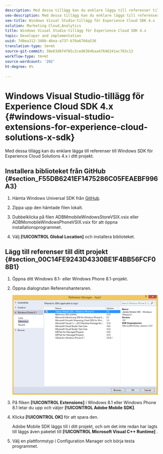 ```yaml
---
description: Med dessa tillägg kan du enklare lägga till referenser till Windows SDK för Experience Cloud Solutions 4.x i ditt projekt.
seo-description: Med dessa tillägg kan du enklare lägga till referenser till Windows SDK för Experience Cloud Solutions 4.x i ditt projekt.
seo-title: Windows Visual Studio-tillägg för Experience Cloud SDK 4.x
solution: Marketing Cloud,Analytics
title: Windows Visual Studio-tillägg för Experience Cloud SDK 4.x
topic: Developer and implementation
uuid: 7d0ea312-340b-46ea-a737-b70a6766a536
translation-type: tm+mt
source-git-commit: 38e63d6f4f85c2ced6364baa47646241ac783c12
workflow-type: tm+mt
source-wordcount: '202'
ht-degree: 0%

---
```



# Windows Visual Studio-tillägg för Experience Cloud SDK 4.x {#windows-visual-studio-extensions-for-experience-cloud-solutions-x-sdk}

Med dessa tillägg kan du enklare lägga till referenser till Windows SDK för Experience Cloud Solutions 4.x i ditt projekt.

## Installera biblioteket från GitHub {#section_F55DB6241EF1475286C05FEAEBF996A3}

1. Hämta Windows Universal SDK från [GitHub](https://github.com/Adobe-Marketing-Cloud/mobile-services/releases).
1. Zippa upp den hämtade filen lokalt.
1. Dubbelklicka på filen ADBMmobileWindowsStoreVSIX.vsix eller ADBMomobileWindowsPhoneVSIX.vsix för att öppna installationsprogrammet.

1. Välj **[!UICONTROL Global Location]** och installera biblioteket.

## Lägg till referenser till ditt projekt {#section_00C14FE9243D4330BE1F4BB56FCF08B1}

1. Öppna ditt Windows 8.1- eller Windows Phone 8.1-projekt.
1. Öppna dialogrutan Referenshanteraren.

   ![](assets/ref_manager.png)

1. På fliken **[!UICONTROL Extensions]** i Windows 8.1 eller Windows Phone 8.1 letar du upp och väljer **[!UICONTROL Adobe Mobile SDK]**.
1. Klicka **[!UICONTROL OK]** för att spara den.

   Adobe Mobile SDK läggs till i ditt projekt, och om det inte redan har lagts till läggs även paketet till **[!UICONTROL Microsoft Visual C++ Runtime]** .

1. Välj en plattformstyp i Configuration Manager och börja testa programmet.

